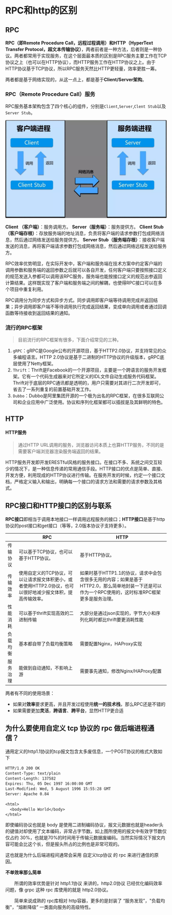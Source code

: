 # RPC和http的区别

## RPC

**RPC（即Remote Procedure Call，远程过程调用）和HTTP（HyperText Transfer Protocol，超文本传输协议）**，两者前者是一种方法，后者则是一种协议。两者都常用于实现服务，在这个层面最本质的区别是RPC服务主要工作在TCP协议之上（也可以在HTTP协议），而HTTP服务工作在HTTP协议之上。由于HTTP协议基于TCP协议，所以RPC服务天然比HTTP更轻量，效率更胜一筹。

两者都是基于网络实现的，从这一点上，都是基于**Client/Server架构**。

### RPC（Remote Procedure Call）服务

RPC服务基本架构包含了四个核心的组件，分别是`Client`,`Server`,`Clent Stub`以及`Server Stub`。



![img](https://raw.githubusercontent.com/DecZeroTwo/blogimage/main/images/202311251807345.jpeg)



 **Client （客户端）**：服务调用方。 **Server（服务端）**：服务提供方。 **Client Stub（客户端存根）**：存放服务端的地址消息，负责将客户端的请求参数打包成网络消息，然后通过网络发送给服务提供方。 **Server Stub（服务端存根）**：接收客户端发送的消息，再将客户端请求参数打包成网络消息，然后通过网络远程发送给服务方。

RPC效率优势明显，在实际开发中，客户端和服务端在技术方案中约定客户端的调用参数和服务端的返回参数之后就可以各自开发，任何客户端只要按照接口定义的规范发送入参都可以调用该RPC服务，服务端也能按接口定义的规范出参返回计算结果。这样既实现了客户端和服务端之间的解耦，也使得RPC接口可以在多个项目中重复利用。

RPC调用分为同步方式和异步方式。同步调用即客户端等待调用完成并返回结果；异步调用即客户端不等待调用执行完成返回结果，变成单向调用或者通过回调函数等待接收到返回结果的通知。



### 流行的RPC框架

>  目前流行的RPC框架有很多，下面介绍常见的三种。

1. `gRPC`：gRPC是Google公布的开源项目，基于HTTP2.0协议，并支持常见的众多编程语言。HTTP 2.0协议是基于二进制的HTTP协议的升级版本，gRPC底层使用了Netty框架。
2. `Thrift`：Thrift是Facebook的一个开源项目，主要是一个跨语言的服务开发框架。它有一个代码生成器来对它所定义的IDL文件自动生成服务代码框架。Thrift对于底层的RPC通讯都是透明的，用户只需要对其进行二次开发即可，省去了一系列重复的前置基础开发工作。
3. `Dubbo`：Dubbo是阿里集团开源的一个极为出名的RPC框架，在很多互联网公司和企业应用中广泛使用。协议和序列化框架都可以插拔是及其鲜明的特色。



## HTTP

#### HTTP服务

>  通过HTTP URL调用的服务，浏览器访问本质上也算HTTP服务，不同的是需要客户端浏览器渲染服务端返回的结果。

HTTP服务开发即开发ERESTful风格的服务接口。在接口不多、系统之间交互较少的情况下，是一种信息传递的常用通信手段。HTTP接口的优点是简单、直接、开发方便，利用现成的HTTP协议进行传输。在服务开发的时候，约定一个接口文档，严格定义输入和输出，明确每一个接口的请求方法和需要的请求参数及其格式。



## 



## RPC接口和HTTP接口的区别与联系

**RPC接口**即相当于调用本地接口一样调用远程服务的接口；**HTTP接口**是基于http协议的post接口和get接口（等等，2.0版本协议子支持更多）。



|          | RPC                                                          | HTTP                                                         |
| -------- | ------------------------------------------------------------ | ------------------------------------------------------------ |
| 传输协议 | 可以基于TCP协议，也可以基于HTTP协议。                        | 基于HTTP协议。                                               |
| 传输效率 | 使用自定义的TCP协议，可以让请求报文体积更小，或者使用HTTP2.0协议，也可以很好地减少报文体积，提高传输效率。 | 如果时基于HTTP1.1的协议，请求中会包含很多无用的内容；如果是基于HTTP2.0，那么简单地封装一下还是可以作为一个RPC使用的，这时标准RPC框架更多是服务治理。 |
| 性能消耗 | 可以基于thrift实现高效的二进制传输                           | 大部分是通过json实现的，字节大小和序列化耗时都比thrift要更消耗性能 |
| 负载均衡 | 基本都自带了负载均衡策略                                     | 需要配置Nginx，HAProxy实现                                   |
| 服务治理 | 能做到自动通知，不影响上游                                   | 需要事先通知，修改Nginx/HAProxy配置                          |

两者有不同的使用场景：

- 如果对**效率**要求更高，并且开发过程使用**统一的技术栈**，那么RPC还是不错的
- 如果需要更加**灵活**，**跨语言**、**跨平台**，显然HTTP更合适



## 为什么要使用自定义 tcp 协议的 rpc 做后端进程通信？

通用定义的http1.1协议的tcp报文包含太多废信息，一个POST协议的格式大致如下

```http
HTTP/1.0 200 OK 
Content-Type: text/plain
Content-Length: 137582
Expires: Thu, 05 Dec 1997 16:00:00 GMT
Last-Modified: Wed, 5 August 1996 15:55:28 GMT
Server: Apache 0.84

<html>
  <body>Hello World</body>
</html>
```

即使编码协议也就是 body 是使用二进制编码协议，报文元数据也就是header头的键值对却使用了文本编码，非常占字节数。如上图所使用的报文中有效字节数仅仅占约 30%，也就是70%的时间用于传输元数据废编码。当然实际情况下报文内容可能会比这个长，但是报头所占的比例也是非常可观的。

这也就是为什么后端进程间通常会采用 自定义tcp协议 的 rpc 来进行通信的原因。



**不单效率那么简单**

　　所谓的效率优势是针对 http1.1协议 来讲的，http2.0协议 已经优化编码效率问题，像 grpc 这种 rpc 库使用的就是 http2.0协议。

　　简单来说成熟的 rpc库相对 http容器，更多的是封装了 “服务发现”，"负载均衡"，“熔断降级” 一类面向服务的高级特性。
